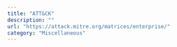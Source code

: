```yaml
---
title: "ATT&CK"
description: ""
url: "https://attack.mitre.org/matrices/enterprise/"
category: "Miscellaneous"
---
```

